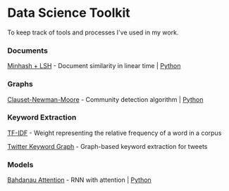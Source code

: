 # Data Science Toolkit
To keep track of tools and processes I've used in my work.

### Documents
[Minhash + LSH](http://infolab.stanford.edu/~ullman/mmds/ch3.pdf) - Document similarity in linear time | [Python](https://github.com/ekzhu/datasketch)

### Graphs
[Clauset-Newman-Moore](https://arxiv.org/pdf/cond-mat/0408187.pdf) - Community detection algorithm | [Python](https://github.com/ekzhu/datasketch)

### Keyword Extraction
[TF-IDF](http://tfidf.com) - Weight representing the relative frequency of a word in a corpus

[Twitter Keyword Graph](http://cs.uef.fi/paikka/rezaei/MR/keyword%20extraction/resources/A%20keyword%20extraction%20method%20from%20twitter%20messages%20represented%20as%20graphs.pdf) - Graph-based keyword extraction for tweets

### Models
[Bahdanau Attention](https://arxiv.org/pdf/1409.0473.pdf) - RNN with attention | [Python](https://www.tensorflow.org/tutorials/text/nmt_with_attention)
